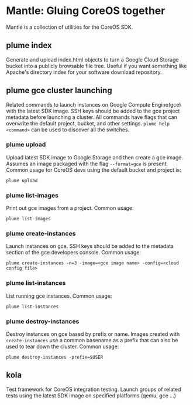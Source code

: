 # Mantle: Gluing CoreOS together

Mantle is a collection of utilities for the CoreOS SDK.

## plume index

Generate and upload index.html objects to turn a Google Cloud Storage
bucket into a publicly browsable file tree. Useful if you want something
like Apache's directory index for your software download repository.

## plume gce cluster launching

Related commands to launch instances on Google Compute Engine(gce) with
the latest SDK image. SSH keys should be added to the gce project
metadata before launching a cluster. All commands have flags that can
overwrite the default project, bucket, and other settings.  `plume help
<command>` can be used to discover all the switches.

### plume upload

Upload latest SDK image to Google Storage and then create a gce image.
Assumes an image packaged with the flag `--format=gce` is present.
Common usage for CoreOS devs using the default bucket and project is:

`plume upload`

### plume list-images

Print out gce images from a project. Common usage:

`plume list-images`

### plume create-instances

Launch instances on gce. SSH keys should be added to the metadata
section of the gce developers console. Common usage:

`plume create-instances -n=3 -image=<gce image name> -config=<cloud config file>`

### plume list-instances

List running gce instances. Common usage:

`plume list-instances`

### plume destroy-instances

Destroy instances on gce based by prefix or name. Images created with
`create-instances` use a common basename as a prefix that can also be
used to tear down the cluster. Common usage:

`plume destroy-instances -prefix=$USER`

## kola

Test framework for CoreOS integration testing. Launch groups of related
tests using the latest SDK image on specified platforms (qemu, gce ...)
